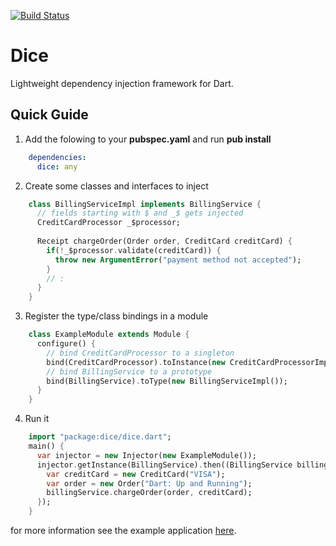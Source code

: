 [![Build Status](https://drone.io/github.com/ltackmann/dice/status.png)](https://drone.io/github.com/ltackmann/dice/latest)

Dice
====
Lightweight dependency injection framework for Dart.

Quick Guide
-----------

1. Add the folowing to your **pubspec.yaml** and run **pub install**
```yaml
    dependencies:
      dice: any
```

2. Create some classes and interfaces to inject
```dart
	class BillingServiceImpl implements BillingService {
	  // fields starting with $ and _$ gets injected
	  CreditCardProcessor _$processor;
	  
	  Receipt chargeOrder(Order order, CreditCard creditCard) {
	    if(!_$processor.validate(creditCard)) {
	      throw new ArgumentError("payment method not accepted");
	    }
	    // :
	  }
	}
```

3. Register the type/class bindings in a module
```dart
	class ExampleModule extends Module {
	  configure() {
	    // bind CreditCardProcessor to a singleton
	    bind(CreditCardProcessor).toInstance(new CreditCardProcessorImpl());
	    // bind BillingService to a prototype
	    bind(BillingService).toType(new BillingServiceImpl());
	  }
	}
```

4. Run it
```dart
    import "package:dice/dice.dart";
    main() {
	  var injector = new Injector(new ExampleModule());
	  injector.getInstance(BillingService).then((BillingService billingService) {
	    var creditCard = new CreditCard("VISA");
	    var order = new Order("Dart: Up and Running");
	    billingService.chargeOrder(order, creditCard);
	  });
	}
```

for more information see the example application [here](example/example_app.dart).
